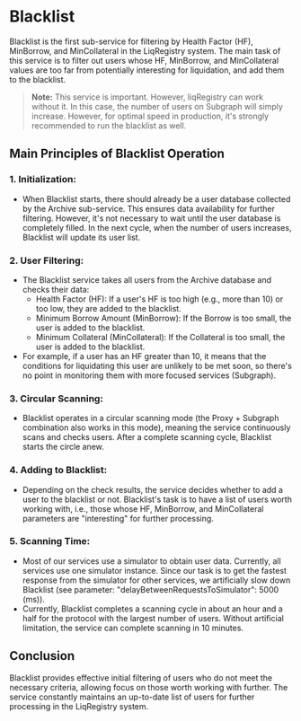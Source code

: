 # Blacklist

Blacklist is the first sub-service for filtering by Health Factor (HF), MinBorrow, and MinCollateral in the LiqRegistry system. The main task of this service is to filter out users whose HF, MinBorrow, and MinCollateral values are too far from potentially interesting for liquidation, and add them to the blacklist.

> **Note:** This service is important. However, liqRegistry can work without it. In this case, the number of users on Subgraph will simply increase. However, for optimal speed in production, it's strongly recommended to run the blacklist as well.

## Main Principles of Blacklist Operation

### 1. Initialization:

- When Blacklist starts, there should already be a user database collected by the Archive sub-service. This ensures data availability for further filtering. However, it's not necessary to wait until the user database is completely filled. In the next cycle, when the number of users increases, Blacklist will update its user list.

### 2. User Filtering:

- The Blacklist service takes all users from the Archive database and checks their data:
  - Health Factor (HF): If a user's HF is too high (e.g., more than 10) or too low, they are added to the blacklist.
  - Minimum Borrow Amount (MinBorrow): If the Borrow is too small, the user is added to the blacklist.
  - Minimum Collateral (MinCollateral): If the Collateral is too small, the user is added to the blacklist.
- For example, if a user has an HF greater than 10, it means that the conditions for liquidating this user are unlikely to be met soon, so there's no point in monitoring them with more focused services (Subgraph).

### 3. Circular Scanning:

- Blacklist operates in a circular scanning mode (the Proxy + Subgraph combination also works in this mode), meaning the service continuously scans and checks users. After a complete scanning cycle, Blacklist starts the circle anew.

### 4. Adding to Blacklist:

- Depending on the check results, the service decides whether to add a user to the blacklist or not. Blacklist's task is to have a list of users worth working with, i.e., those whose HF, MinBorrow, and MinCollateral parameters are "interesting" for further processing.

### 5. Scanning Time:

- Most of our services use a simulator to obtain user data. Currently, all services use one simulator instance. Since our task is to get the fastest response from the simulator for other services, we artificially slow down Blacklist (see parameter: "delayBetweenRequestsToSimulator": 5000 (ms)).
- Currently, Blacklist completes a scanning cycle in about an hour and a half for the protocol with the largest number of users. Without artificial limitation, the service can complete scanning in 10 minutes.

## Conclusion

Blacklist provides effective initial filtering of users who do not meet the necessary criteria, allowing focus on those worth working with further. The service constantly maintains an up-to-date list of users for further processing in the LiqRegistry system.
